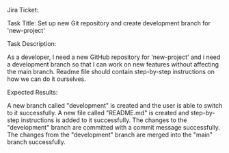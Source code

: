 Jira Ticket:

Task Title: Set up new Git repository and create development branch for 'new-project'

Task Description:

As a developer, I need a new GitHub repository for 'new-project' and i need a development branch so that I can work on new features without affecting the main branch. 
Readme file should contain step-by-step instructions on how we can do it ourselves.

Expected Results:

A new branch called "development" is created and the user is able to switch to it successfully.
A new file called "README.md" is created and step-by-step instructions is added to it successfully.
The changes to the "development" branch are committed with a commit message successfully.
The changes from the "development" branch are merged into the "main" branch successfully.